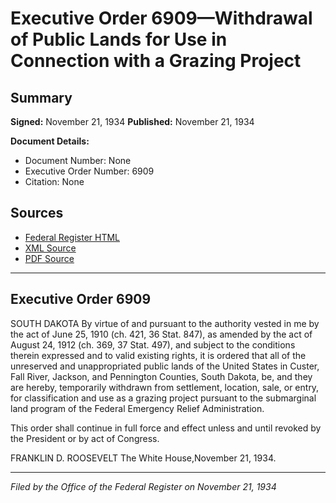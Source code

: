 # Executive Order 6909—Withdrawal of Public Lands for Use in Connection with a Grazing Project

## Summary

**Signed:** November 21, 1934
**Published:** November 21, 1934

**Document Details:**
- Document Number: None
- Executive Order Number: 6909
- Citation: None

## Sources
- [Federal Register HTML](https://www.presidency.ucsb.edu/documents/executive-order-6909-withdrawal-public-lands-for-use-connection-with-grazing-project)
- [XML Source](None)
- [PDF Source](None)

---

## Executive Order 6909

SOUTH DAKOTA
By virtue of and pursuant to the authority vested in me by the act of June 25, 1910 (ch. 421, 36 Stat. 847), as amended by the act of August 24, 1912 (ch. 369, 37 Stat. 497), and subject to the conditions therein expressed and to valid existing rights, it is ordered that all of the unreserved and unappropriated public lands of the United States in Custer, Fall River, Jackson, and Pennington Counties, South Dakota, be, and they are hereby, temporarily withdrawn from settlement, location, sale, or entry, for classification and use as a grazing project pursuant to the submarginal land program of the Federal Emergency Relief Administration.

This order shall continue in full force and effect unless and until revoked by the President or by act of Congress.

FRANKLIN D. ROOSEVELT
The White House,November 21, 1934.

---

*Filed by the Office of the Federal Register on November 21, 1934*

